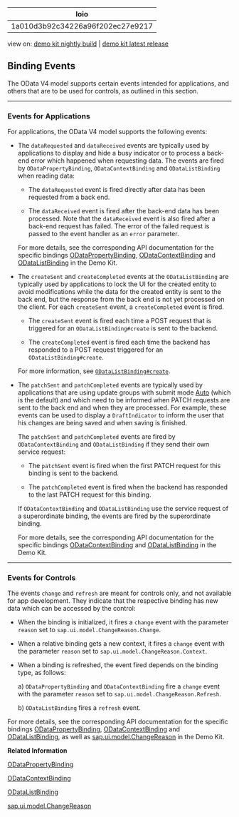 <!-- loio1a010d3b92c34226a96f202ec27e9217 -->

| loio |
| -----|
| 1a010d3b92c34226a96f202ec27e9217 |

<div id="loio">

view on: [demo kit nightly build](https://openui5nightly.hana.ondemand.com/#/topic/1a010d3b92c34226a96f202ec27e9217) | [demo kit latest release](https://openui5.hana.ondemand.com/#/topic/1a010d3b92c34226a96f202ec27e9217)</div>

## Binding Events

The OData V4 model supports certain events intended for applications, and others that are to be used for controls, as outlined in this section.

***

### Events for Applications

For applications, the OData V4 model supports the following events:

-   The `dataRequested` and `dataReceived` events are typically used by applications to display and hide a busy indicator or to process a back-end error which happened when requesting data. The events are fired by `ODataPropertyBinding`, `ODataContextBinding` and `ODataListBinding` when reading data:

    -   The `dataRequested` event is fired directly after data has been requested from a back end.

    -   The `dataReceived` event is fired after the back-end data has been processed. Note that the `dataReceived` event is also fired after a back-end request has failed. The error of the failed request is passed to the event handler as an `error` parameter.


    For more details, see the corresponding API documentation for the specific bindings [ODataPropertyBinding](https://openui5.hana.ondemand.com/#docs/api/symbols/sap.ui.model.odata.v4.ODataPropertyBinding.html), [ODataContextBinding](https://openui5.hana.ondemand.com/#docs/api/symbols/sap.ui.model.odata.v4.ODataContextBinding.html) and [ODataListBinding](https://openui5.hana.ondemand.com/#docs/api/symbols/sap.ui.model.odata.v4.ODataListBinding.html) in the Demo Kit.

-   The `createSent` and `createCompleted` events at the `ODataListBinding` are typically used by applications to lock the UI for the created entity to avoid modifications while the data for the created entity is sent to the back end, but the response from the back end is not yet processed on the client. For each `createSent` event, a `createCompleted` event is fired.

    -   The `createSent` event is fired each time a POST request that is triggered for an `ODataListBinding#create` is sent to the backend.

    -   The `createCompleted` event is fired each time the backend has responded to a POST request triggered for an `ODataListBinding#create`.


    For more information, see [`ODataListBinding#create`](https://openui5.hana.ondemand.com/#docs/api/symbols/sap.ui.model.odata.v4.ODataListBinding/methods/create.html).

-   The `patchSent` and `patchCompleted` events are typically used by applications that are using update groups with submit mode [Auto](https://openui5.hana.ondemand.com/#docs/api/symbols/sap.ui.model.odata.v4.SubmitMode.html) \(which is the default\) and which need to be informed when PATCH requests are sent to the back end and when they are processed. For example, these events can be used to display a `DraftIndicator` to inform the user that his changes are being saved and when saving is finished.

    The `patchSent` and `patchCompleted` events are fired by `ODataContextBinding` and `ODataListBinding` if they send their own service request:

    -   The `patchSent` event is fired when the first PATCH request for this binding is sent to the backend.

    -   The `patchCompleted` event is fired when the backend has responded to the last PATCH request for this binding.


    If `ODataContextBinding` and `ODataListBinding` use the service request of a superordinate binding, the events are fired by the superordinate binding.

    For more details, see the corresponding API documentation for the specific bindings [ODataContextBinding](https://openui5.hana.ondemand.com/#docs/api/symbols/sap.ui.model.odata.v4.ODataContextBinding.html) and [ODataListBinding](https://openui5.hana.ondemand.com/#docs/api/symbols/sap.ui.model.odata.v4.ODataListBinding.html) in the Demo Kit.


***

### Events for Controls

The events `change` and `refresh` are meant for controls only, and not available for app development. They indicate that the respective binding has new data which can be accessed by the control:

-   When the binding is initialized, it fires a `change` event with the parameter `reason` set to `sap.ui.model.ChangeReason.Change`.

-   When a relative binding gets a new context, it fires a `change` event with the parameter `reason` set to `sap.ui.model.ChangeReason.Context`.

-   When a binding is refreshed, the event fired depends on the binding type, as follows:

    a\) `ODataPropertyBinding` and `ODataContextBinding` fire a `change` event with the parameter `reason` set to `sap.ui.model.ChangeReason.Refresh`.

    b\) `ODataListBinding` fires a `refresh` event.


For more details, see the corresponding API documentation for the specific bindings [ODataPropertyBinding](https://openui5.hana.ondemand.com/#docs/api/symbols/sap.ui.model.odata.v4.ODataPropertyBinding.html), [ODataContextBinding](https://openui5.hana.ondemand.com/#docs/api/symbols/sap.ui.model.odata.v4.ODataContextBinding.html) and [ODataListBinding](https://openui5.hana.ondemand.com/#docs/api/symbols/sap.ui.model.odata.v4.ODataListBinding.html), as well as [sap.ui.model.ChangeReason](https://openui5.hana.ondemand.com/#docs/api/symbols/sap.ui.model.ChangeReason.html) in the Demo Kit.

**Related Information**  


[ODataPropertyBinding](https://openui5.hana.ondemand.com/#docs/api/symbols/sap.ui.model.odata.v4.ODataPropertyBinding.html)

[ODataContextBinding](https://openui5.hana.ondemand.com/#docs/api/symbols/sap.ui.model.odata.v4.ODataContextBinding.html)

[ODataListBinding](https://openui5.hana.ondemand.com/#docs/api/symbols/sap.ui.model.odata.v4.ODataListBinding.html)

[sap.ui.model.ChangeReason](https://openui5.hana.ondemand.com/#docs/api/symbols/sap.ui.model.ChangeReason.html)


